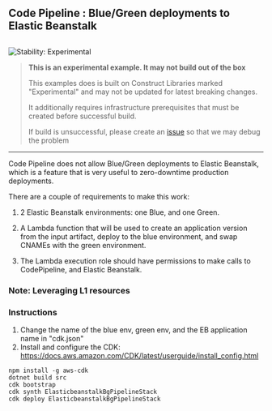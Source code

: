 ## Code Pipeline : Blue/Green deployments to Elastic Beanstalk

## <!--BEGIN STABILITY BANNER-->

![Stability: Experimental](https://img.shields.io/badge/stability-Experimental-important.svg?style=for-the-badge)

> **This is an experimental example. It may not build out of the box**
>
> This examples does is built on Construct Libraries marked "Experimental" and may not be updated for latest breaking changes.
>
> It additionally requires infrastructure prerequisites that must be created before successful build.
>
> If build is unsuccessful, please create an [issue](https://github.com/aws-samples/aws-cdk-examples/issues/new) so that we may debug the problem

---

<!--END STABILITY BANNER-->

Code Pipeline does not allow Blue/Green deployments to Elastic Beanstalk, which is a feature that is very useful to zero-downtime production deployments.

There are a couple of requirements to make this work:

1. 2 Elastic Beanstalk environments: one Blue, and one Green.

2. A Lambda function that will be used to create an application version from the input artifact, deploy to the blue environment, and swap CNAMEs with the green environment.

3. The Lambda execution role should have permissions to make calls to CodePipeline, and Elastic Beanstalk.

### Note: Leveraging L1 resources

### Instructions

1. Change the name of the blue env, green env, and the EB application name in "cdk.json"
2. Install and configure the CDK: https://docs.aws.amazon.com/CDK/latest/userguide/install_config.html

```
npm install -g aws-cdk
dotnet build src
cdk bootstrap
cdk synth ElasticbeanstalkBgPipelineStack
cdk deploy ElasticbeanstalkBgPipelineStack
```
